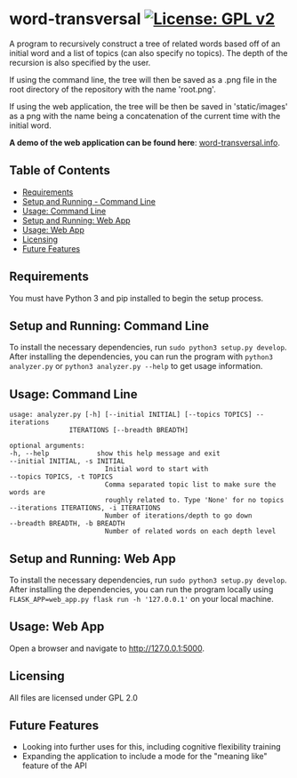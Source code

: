word-transversal [![License: GPL v2](https://img.shields.io/badge/License-GPL%20v2-blue.svg)](https://www.gnu.org/licenses/old-licenses/gpl-2.0.en.html)
==========
A program to recursively construct a tree of related words based off 
of an initial word and a list of topics (can also specify no topics). 
The depth of the recursion is also specified by the user. 


If using the command line, the tree will then be saved as a .png 
file in the root directory of the repository with the name 'root.png'.

If using the web application, the tree will be then be saved in
'static/images' as a png with the name being a concatenation of 
the current time with the initial word.

**A demo of the web application can be found here**: [word-transversal.info](http://word-transversal.info).

## Table of Contents
<!-- vim-markdown-toc GFM --> 
* [Requirements](#requirements)
* [Setup and Running - Command Line](#setup-and-running-command-line)
* [Usage: Command Line](#usage-command-line)
* [Setup and Running: Web App](#setup-and-running-web-app)
* [Usage: Web App](#usage-web-app)
* [Licensing](#licensing)
* [Future Features](#future-features)

## Requirements
You must have Python 3 and pip installed to begin the setup process.

## Setup and Running: Command Line
To install the necessary dependencies, run `sudo python3 setup.py develop`. After installing the dependencies, you can run the program
with `python3 analyzer.py` or `python3 analyzer.py --help` to get
usage information.

## Usage: Command Line
    usage: analyzer.py [-h] [--initial INITIAL] [--topics TOPICS] --iterations
                   ITERATIONS [--breadth BREADTH]

    optional arguments:
    -h, --help            show this help message and exit
    --initial INITIAL, -s INITIAL
                            Initial word to start with
    --topics TOPICS, -t TOPICS
                            Comma separated topic list to make sure the words are
                            roughly related to. Type 'None' for no topics
    --iterations ITERATIONS, -i ITERATIONS
                            Number of iterations/depth to go down
    --breadth BREADTH, -b BREADTH
                            Number of related words on each depth level


## Setup and Running: Web App
To install the necessary dependencies, run `sudo python3 setup.py develop`. After installing the dependencies, you can run the program
locally using `FLASK_APP=web_app.py flask run -h '127.0.0.1'` on your local machine. 

## Usage: Web App 
Open a browser and navigate to http://127.0.0.1:5000. 

## Licensing
All files are licensed under GPL 2.0

## Future Features
* Looking into further uses for this, including cognitive flexibility training 
* Expanding the application to include a mode for the "meaning like" feature of the API
